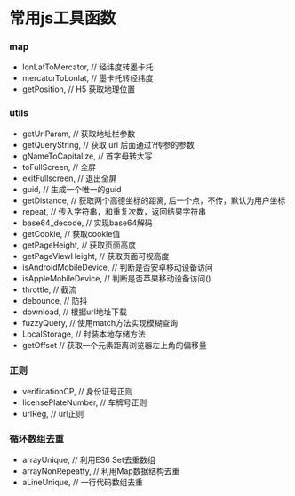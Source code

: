 # 常用js工具函数

### map
- lonLatToMercator,       // 经纬度转墨卡托
- mercatorToLonlat,       // 墨卡托转经纬度
- getPosition,            // H5 获取地理位置

### utils
- getUrlParam,                // 获取地址栏参数
- getQueryString,             // 获取 url 后面通过?传参的参数
- gNameToCapitalize,          // 首字母转大写
- toFullScreen,               // 全屏
- exitFullscreen,             // 退出全屏
- guid,                       // 生成一个唯一的guid 
- getDistance,                // 获取两个高德坐标的距离, 后一个点，不传，默认为用户坐标
- repeat,                     // 传入字符串，和重复次数，返回结果字符串
- base64_decode,              // 实现base64解码
- getCookie,                  // 获取cookie值
- getPageHeight,              // 获取页面高度
- getPageViewHeight,          // 获取页面可视高度
- isAndroidMobileDevice,      // 判断是否安卓移动设备访问
- isAppleMobileDevice,        // 判断是否苹果移动设备访问()
- throttle,                   // 截流
- debounce,                   // 防抖
- download,                   // 根据url地址下载
- fuzzyQuery,                 // 使用match方法实现模糊查询
- LocalStorage,               // 封装本地存储方法
- getOffset                   // 获取一个元素距离浏览器左上角的偏移量

### 正则
- verificationCP,         // 身份证号正则
- licensePlateNumber,     // 车牌号正则
- urlReg,                 // url正则

### 循环数组去重
- arrayUnique,               // 利用ES6 Set去重数组
- arrayNonRepeatfy,          // 利用Map数据结构去重
- aLineUnique,               // 一行代码数组去重